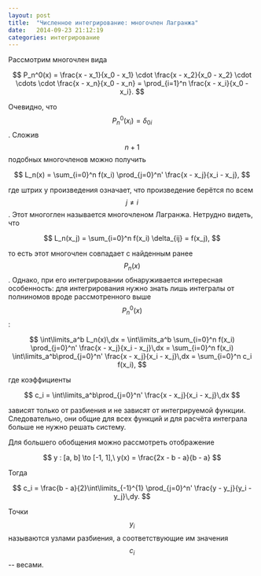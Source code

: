 ```yaml
---
layout: post
title:  "Численное интегрирование: многочлен Лагранжа"
date:   2014-09-23 21:12:19
categories: интегрирование
---
```


Рассмотрим многочлен вида

$$
    P_n^0(x) = \frac{x - x_1}{x_0 - x_1} \cdot \frac{x - x_2}{x_0 - x_2} \cdot
    \cdots \cdot \frac{x - x_n}{x_0 - x_n} =
    \prod_{i=1}^n \frac{x - x_i}{x_0 - x_i}.
$$

Очевидно, что $$ P_n^0(x_i) = \delta_{0i} $$. Сложив $$ n+1 $$ подобных
многочленов можно получить

$$
    L_n(x) = \sum_{i=0}^n f(x_i) \prod_{j=0}^n' \frac{x - x_j}{x_i - x_j},
$$

где штрих у произведения означает, что произведение берётся по всем
$$ j \neq i $$. Этот многоглен называется многочленом Лагранжа. Нетрудно видеть,
что

$$
    L_n(x_j) = \sum_{i=0}^n f(x_i) \delta_{ij} = f(x_j),
$$

то есть этот многочлен совпадает с найденным ранее $$ P_n(x) $$. Однако, при его
интегрировании обнаруживается интересная особенность: для интегрирования нужно
знать лишь интегралы от полниномов вроде рассмотренного выше $$ P_n^0(x) $$:

$$
    \int\limits_a^b L_n(x)\,dx =
    \int\limits_a^b
    \sum_{i=0}^n f(x_i) \prod_{j=0}^n' \frac{x - x_j}{x_i - x_j}\,dx =
    \sum_{i=0}^n f(x_i)
    \int\limits_a^b\prod_{j=0}^n' \frac{x - x_j}{x_i - x_j}\,dx =
    \sum_{i=0}^n c_i f(x_i),
$$

где коэффициенты

$$
    c_i = \int\limits_a^b\prod_{j=0}^n' \frac{x - x_j}{x_i - x_j}\,dx
$$

зависят только от разбиения и не зависят от интегрируемой функции.
Следовательно, они общие для всех функций и для расчёта интеграла больше
не нужно решать систему.

Для большего обобщения можно рассмотреть отображение

$$
    y : [a, b] \to [-1, 1],\ y(x) = \frac{2x - b - a}{b - a}
$$

Тогда

$$
    c_i = \frac{b - a}{2}\int\limits_{-1}^{1}
          \prod_{j=0}^n' \frac{y - y_j}{y_i - y_j}\,dy.
$$

Точки $$ y_i $$ называются узлами разбиения, а соответствующие им значения
$$ c_i $$ -- весами.


